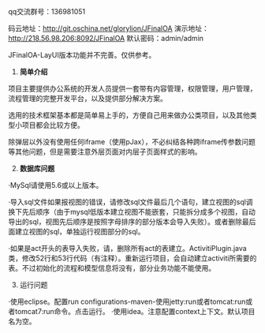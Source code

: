 qq交流群号：136981051

码云地址：http://git.oschina.net/glorylion/JFinalOA
演示地址：http://218.56.98.206:8092/JFinalOA
默认密码：admin/admin

JFinalOA-LayUI版本功能并不完善。仅供参考。

1.  **简单介绍** 

项目主要提供办公系统的开发人员提供一套带有内容管理，权限管理，用户管理，流程管理的完整开发平台，以及提供部分解决方案。

选用的技术框架基本都是简单易上手的，方便自己用来做办公类项目，以及其他类型小项目都会比较方便。

除弹层以外没有使用任何iframe（使用pJax），不必纠结各种跨iframe传参数问题等其他问题，但是需要注意外层页面对内层子页面样式的影响。

2.  **数据库问题** 

·MySql请使用5.6或以上版本。

·导入sql文件如果报视图的错误，请修改sql文件最后几个语句，建立视图的sql调换下先后顺序（由于mysql低版本建立视图不能嵌套，只能拆分成多个视图，自动导出的sql，视图先后顺序是按照字母排序的部分版本会导入失败）。或者删除最后面建立视图的sql，单独运行视图部分的sql。

·如果是act开头的表导入失败，请，删除所有act的表建立。ActivitiPlugin.java类，修改52行和53行代码（有注释）。重新运行项目，会自动建立activiti所需要的表。不过初始化的流程和模型信息将没有，部分业务功能不能使用。

3. 运行问题

·使用eclipse。配置run configurations-maven-使用jetty:run或者tomcat:run或者tomcat7:run命令。点击运行。
·使用idea。注意配置context上下文。默认项目名为空。


